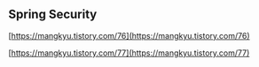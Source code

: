 ## Spring Security
[https://mangkyu.tistory.com/76](https://mangkyu.tistory.com/76)

[https://mangkyu.tistory.com/77](https://mangkyu.tistory.com/77)
